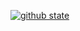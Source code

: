 [![github state](https://github-readme-stats.vercel.app/api?username=Ziqi-Yang)]()

<script type="text/javascript">
　　"model": { 
　　　　jsonPath: "https://unpkg.com/live2d-widget-model-shizuku@1.0.5/assets/shizuku.model.json",//这是插件模型，可以任意选择想要添加的2d动画
　　　　"scale": 1 
　　},
    L2Dwidget.init({
      "display": {
        "superSample": 2,
        "width": 200,//宽度
        "height": 400,//高度
        "position": "right",//位置，right,left
        "hOffset": 0,
        "vOffset": 0
      }
   });
</script>
